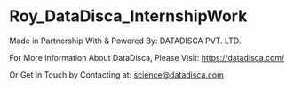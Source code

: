 # Roy_DataDisca_InternshipWork

Made in Partnership With & Powered By: DATADISCA PVT. LTD.

For More Information About DataDisca, Please Visit: https://datadisca.com/

Or Get in Touch by Contacting at: science@datadisca.com


